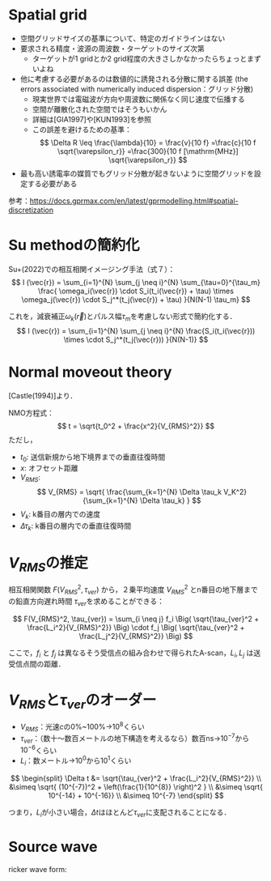 # Spatial grid
- 空間グリッドサイズの基準について、特定のガイドラインはない
- 要求される精度・波源の周波数・ターゲットのサイズ次第
    - ターゲットが1 gridとか2 grid程度の大きさしかなかったらちょっとまずいよね
- 他に考慮する必要があるのは数値的に誘発される分散に関する誤差 (the errors associated with numerically induced dispersion：グリッド分散)
    - 現実世界では電磁波が方向や周波数に関係なく同じ速度で伝播する
    - 空間が離散化された空間ではそうもいかん
    - 詳細は[GIA1997]や[KUN1993]を参照
    - この誤差を避けるための基準：
$$
\Delta R 
\leq \frac{\lambda}{10}
= \frac{v}{10 f}
=\frac{c}{10 f \sqrt{\varepsilon_r}}
=\frac{300}{10 f [\mathrm{MHz}] \sqrt{\varepsilon_r}}
$$
- 最も高い誘電率の媒質でもグリッド分散が起きないように空間グリッドを設定する必要がある

参考：https://docs.gprmax.com/en/latest/gprmodelling.html#spatial-discretization


# Su methodの簡約化
Su+(2022)での相互相関イメージング手法（式７）：
$$
I (\vec{r}) = \sum_{i=1}^{N} \sum_{j \neq i}^{N} \sum_{\tau=0}^{\tau_m} \frac{ \omega_i(\vec{r}) \cdot S_i(t_i(\vec{r}) + \tau) \times \omega_j(\vec{r}) \cdot S_j^*(t_j(\vec{r}) + \tau) }{N(N-1) \tau_m}
$$


これを，減衰補正$\omega_k(\vec{r})$とパルス幅$\tau_m$を考慮しない形式で簡約化する．
$$
I (\vec{r}) = \sum_{i=1}^{N} \sum_{j \neq i}^{N} \frac{S_i(t_i(\vec{r})) \times \cdot S_j^*(t_j(\vec{r})) }{N(N-1)} 
$$



# Normal moveout theory
[Castle(1994)]より．

NMO方程式：
$$
t = \sqrt{t_0^2 + \frac{x^2}{V_{RMS}^2}}
$$
ただし，
- $t_0$: 送信新規から地下境界までの垂直往復時間
- $x$: オフセット距離
- $V_{RMS}$:
$$
V_{RMS} = \sqrt{
    \frac{\sum_{k=1}^{N} \Delta \tau_k V_K^2} {\sum_{k=1}^{N} \Delta \tau_k}
    }
$$
- $V_k$: k番目の層内での速度
- $\Delta \tau_k$: k番目の層内での垂直往復時間


# $V_{RMS}$の推定
相互相関関数 $F(V_{RMS}^2, \tau_{ver})$ から，２乗平均速度 $V_{RMS}^2$ とn番目の地下層までの鉛直方向遅れ時間 $\tau_{ver}$を求めることができる：

$$
F(V_{RMS}^2, \tau_{ver}) = \sum_{i \neq j} f_i \Big( \sqrt{\tau_{ver}^2 + \frac{L_i^2}{V_{RMS}^2}} \Big) \cdot f_j \Big( \sqrt{\tau_{ver}^2 + \frac{L_j^2}{V_{RMS}^2}} \Big)
$$

ここで，$f_i$ と $f_j$ は異なるそう受信点の組み合わせで得られたA-scan，$L_i, L_j$ は送受信点間の距離．


# $V_{RMS}$と$\tau_{ver}$のオーダー
- $V_{RMS}$：光速$c$の0%~100%→$10^8$くらい
- $\tau_{ver}$：（数十〜数百メートルの地下構造を考えるなら）数百ns→$10^{-7}$から$10^{-6}$くらい
- $L_i$：数メートル→$10^0$から$10^1$くらい

$$
\begin{split}
\Delta t &= \sqrt{\tau_{ver}^2 + \frac{L_i^2}{V_{RMS}^2}} \\
&\simeq \sqrt{ (10^{-7})^2 + \left(\frac{1}{10^{8}} \right)^2 } \\
&\simeq \sqrt{ 10^{-14} + 10^{-16}} \\
&\simeq 10^{-7}
\end{split}
$$

つまり，$L_i$が小さい場合，$\Delta t$はほとんど$\tau_{ver}$に支配されることになる．


# Source wave
ricker wave form:
